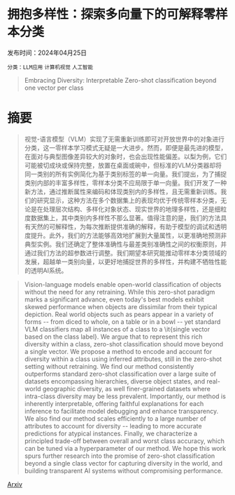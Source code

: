 # 拥抱多样性：探索多向量下的可解释零样本分类

发布时间：2024年04月25日

`分类：LLM应用` `计算机视觉` `人工智能`

> Embracing Diversity: Interpretable Zero-shot classification beyond one vector per class

# 摘要

> 视觉-语言模型（VLM）实现了无需重新训练即可对开放世界中的对象进行分类，这一零样本学习模式无疑是一大进步。然而，即便是最先进的模型，在面对与典型图像差异较大的对象时，也会出现性能偏差。以梨为例，它们可能被切成块或保持完整，放置在桌面或碗中，但标准的VLM分类器却将同一类别的所有实例简化为基于类别标签的单一向量。我们提出，为了捕捉类别内部的丰富多样性，零样本分类不应局限于单一向量。我们开发了一种新方法，通过推断属性来编码和体现类别内的多样性，且无需重新训练。我们的研究显示，这种方法在多个数据集上的表现均优于传统零样本分类，无论是在处理层次结构、多样化对象状态、现实世界的地理多样性，还是细粒度数据集上，其中类别内多样性不那么显著。值得注意的是，我们的方法具有天然的可解释性，为每次推断提供准确的解释，有助于模型的调试和透明度提升。此外，我们的方法能够高效地扩展到大量属性，以更准确地预测非典型实例。我们还确定了整体准确性与最差类别准确性之间的权衡原则，并通过我们方法的超参数进行调整。我们期望本研究能推动零样本分类领域的发展，超越单一类别向量，以更好地捕捉世界的多样性，并构建不牺牲性能的透明AI系统。

> Vision-language models enable open-world classification of objects without the need for any retraining. While this zero-shot paradigm marks a significant advance, even today's best models exhibit skewed performance when objects are dissimilar from their typical depiction. Real world objects such as pears appear in a variety of forms -- from diced to whole, on a table or in a bowl -- yet standard VLM classifiers map all instances of a class to a \it{single vector based on the class label}. We argue that to represent this rich diversity within a class, zero-shot classification should move beyond a single vector. We propose a method to encode and account for diversity within a class using inferred attributes, still in the zero-shot setting without retraining. We find our method consistently outperforms standard zero-shot classification over a large suite of datasets encompassing hierarchies, diverse object states, and real-world geographic diversity, as well finer-grained datasets where intra-class diversity may be less prevalent. Importantly, our method is inherently interpretable, offering faithful explanations for each inference to facilitate model debugging and enhance transparency. We also find our method scales efficiently to a large number of attributes to account for diversity -- leading to more accurate predictions for atypical instances. Finally, we characterize a principled trade-off between overall and worst class accuracy, which can be tuned via a hyperparameter of our method. We hope this work spurs further research into the promise of zero-shot classification beyond a single class vector for capturing diversity in the world, and building transparent AI systems without compromising performance.

[Arxiv](https://arxiv.org/abs/2404.16717)